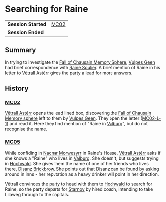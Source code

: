 # Searching for Raine

|||
| --- | --- |
| **Session Started** | [MC02](../sessions/MC02.md) | storyline.2
| **Session Ended** | |

## Summary

In trying to investigate the [Fall of Chausain Memory Sphere](../items/artifacts-of-oonar/memory-spheres/fall-of-chausain-memory-sphere.md), [Vulpes Geen](../characters/vulpes-geen.md) had brief correspondence with [Raine Soulier](../characters/raine-soulier.md). A brief mention of Raine in his letter to [Vētrall Astérr](../characters/vetrall-asterr.md) gives the party a lead for more answers.

## History

### [MC02](../sessions/MC02.md)

[Vētrall Astérr](../characters/vetrall-asterr.md) opens the lead lined box, discovering the [Fall of Chausain Memory sphere](../items/artifacts-of-oonar/memory-spheres/fall-of-chausain-memory-sphere.md) left to them by [Vulpes Geen](../characters/vulpes-geen.md). They open the letter ([MC02-L-1](../letters/MC02-L-1.md)) and read it. Here they find mention of "Raine in [Valburg](../civilisations/nilsavnic-alliance/states/valburg.md)", but do not recognise the name.

### [MC05](../sessions/MC05.md)

While confiding in [Nacnar Morwesyrr](../characters/nacnar-morwesyrr.md) in Raine's House, [Vētrall Astérr](../characters/vetrall-asterr.md) asks if she knows a "Raine" who lives in [Valburg](../civilisations/nilsavnic-alliance/states/valburg.md). She doesn't, but suggests trying in [Hochwald](../places/cities/hochwald.md). She gives them the name of one of her friends who lives there, [Disanz Brickbrow](../characters/disanz-brickbrow.md). She points out that Disanz can be found by asking around in inns - her reputation as a heavy drinker will point in her direction.

Vētrall convinces the party to head with them to [Hochwald](../places/cities/hochwald.md) to search for Raine, so the party departs for [Starnov](../places/cities/starnov.md) by hired coach, intending to take Lilaweg through to the capitals.
